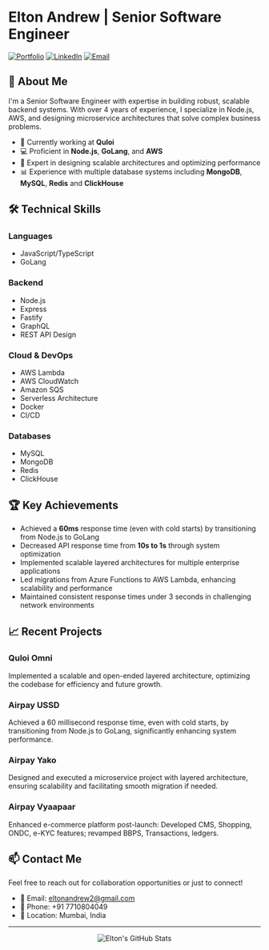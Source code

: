 # Elton Andrew | Senior Software Engineer

[![Portfolio](https://img.shields.io/badge/Portfolio-0A0A0A?style=for-the-badge&logo=dev.to&logoColor=white)](https://eltonandrew.dev)
[![LinkedIn](https://img.shields.io/badge/LinkedIn-0077B5?style=for-the-badge&logo=linkedin&logoColor=white)](https://www.linkedin.com/in/elton-andrew-036557166/)
[![Email](https://img.shields.io/badge/Email-D14836?style=for-the-badge&logo=gmail&logoColor=white)](mailto:eltonandrew2@gmail.com)

## 👋 About Me

I'm a Senior Software Engineer with expertise in building robust, scalable backend systems. With over 4 years of experience, I specialize in Node.js, AWS, and designing microservice architectures that solve complex business problems.

- 🚀 Currently working at **Quloi**
- 💻 Proficient in **Node.js**, **GoLang**, and **AWS**
- 🔧 Expert in designing scalable architectures and optimizing performance
- 📊 Experience with multiple database systems including **MongoDB**, **MySQL**, **Redis** and **ClickHouse**

## 🛠️ Technical Skills

### Languages
- JavaScript/TypeScript
- GoLang

### Backend
- Node.js
- Express
- Fastify
- GraphQL
- REST API Design

### Cloud & DevOps
- AWS Lambda
- AWS CloudWatch
- Amazon SQS
- Serverless Architecture
- Docker
- CI/CD

### Databases
- MySQL
- MongoDB
- Redis
- ClickHouse

## 🏆 Key Achievements

- Achieved a **60ms** response time (even with cold starts) by transitioning from Node.js to GoLang
- Decreased API response time from **10s to 1s** through system optimization
- Implemented scalable layered architectures for multiple enterprise applications
- Led migrations from Azure Functions to AWS Lambda, enhancing scalability and performance
- Maintained consistent response times under 3 seconds in challenging network environments

## 📈 Recent Projects

### Quloi Omni
Implemented a scalable and open-ended layered architecture, optimizing the codebase for efficiency and future growth.

### Airpay USSD
Achieved a 60 millisecond response time, even with cold starts, by transitioning from Node.js to GoLang, significantly enhancing system performance.

### Airpay Yako
Designed and executed a microservice project with layered architecture, ensuring scalability and facilitating smooth migration if needed.

### Airpay Vyaapaar
Enhanced e-commerce platform post-launch: Developed CMS, Shopping, ONDC, e-KYC features; revamped BBPS, Transactions, ledgers.

## 📫 Contact Me

Feel free to reach out for collaboration opportunities or just to connect!

- 📧 Email: eltonandrew2@gmail.com
- 📱 Phone: +91 7710804049
- 📍 Location: Mumbai, India

---

<p align="center">
  <img src="https://github-readme-stats.vercel.app/api?username=Elton1021&show_icons=true&theme=radical" alt="Elton's GitHub Stats" />
</p>
